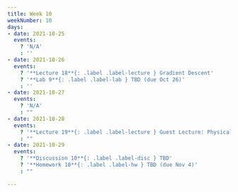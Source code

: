 ```yaml
---
title: Week 10
weekNumber: 10
days:
- date: 2021-10-25
  events:
    ? 'N/A'
    : ''
- date: 2021-10-26
  events:
    ? '**Lecture 18**{: .label .label-lecture } Gradient Descent'
    ? '**Lab 9**{: .label .label-lab } TBD (due Oct 26)'
    : ''
- date: 2021-10-27
  events:
    ? 'N/A'
    : ""
- date: 2021-10-28
  events:
    ? '**Lecture 19**{: .label .label-lecture } Guest Lecture: Physical Data and the Climate'
    : ""
- date: 2021-10-29
  events:
    ? '**Discussion 10**{: .label .label-disc } TBD'
    ? '**Homework 10**{: .label .label-hw } TBD (due Nov 4)'
    : ""

---
```

